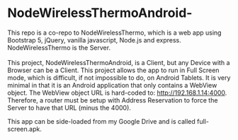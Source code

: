 # NodeWirelessThermoAndroid-
This repo is a co-repo to NodeWirelessThermo, which is a web app using Bootstrap 5, jQuery, vanilla javascript, Node.js and express.  NodeWirelessThermo is the Server.<br/><br/>
This project, NodeWirelessThermoAndroid, is a Client, but any Device with a Browser can be a Client. This project allows the app to run in Full Screen mode, which is difficult, if not impossible to do, on Android Tablets.  It is very minimal in that it is an Android application that only contains a WebView object.  The WebView object URL is hard-coded to: http://192.168.1.14:4000.  Therefore, a router must be setup with Address Reservation to force the Server to have that URL (minus the 4000).

This app can be side-loaded from my Google Drive and is called full-screen.apk.
